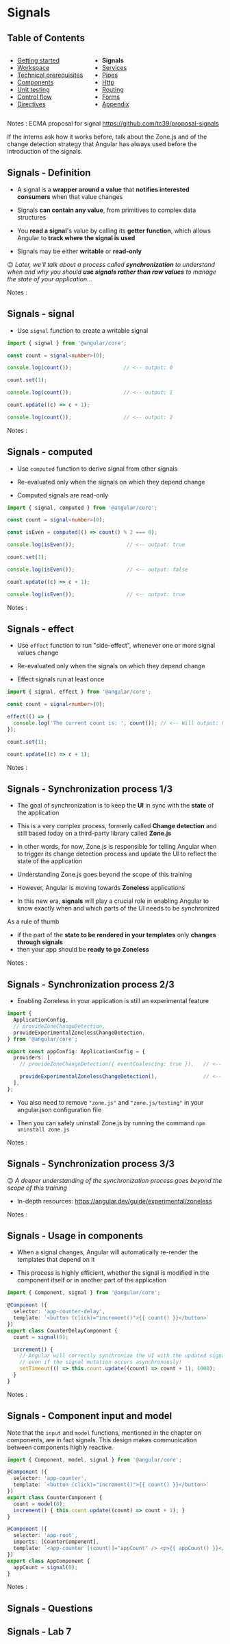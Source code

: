 # Signals

<!-- .slide: class="page-title" -->



## Table of Contents

<div class="columns">
<div class="column-50">

- [Getting started](#/1)
- [Workspace](#/2)
- [Technical prerequisites](#/3)
- [Components](#/4)
- [Unit testing](#/5)
- [Control flow](#/6)
- [Directives](#/7)

</div>
<div class="column-50">

- **Signals**
- [Services](#/9)
- [Pipes](#/10)
- [Http](#/11)
- [Routing](#/12)
- [Forms](#/13)
- [Appendix](#/14)

</div>
</div>

Notes :
ECMA proposal for signal
https://github.com/tc39/proposal-signals

If the interns ask how it works before, talk about the Zone.js and of the change detection strategy that Angular has 
always used before the introduction of the signals.



## Signals - Definition

- A signal is a **wrapper around a value** that **notifies interested consumers** when that value changes

- Signals **can contain any value**, from primitives to complex data structures

- You **read a signal**'s value by calling its **getter function**, which allows Angular to **track where the signal is used**

- Signals may be either **writable** or **read-only**

😉 *Later, we'll talk about a process called **synchronization** to understand when and why you should **use signals rather than raw values** to manage the state of your application...*

Notes :



## Signals - signal

- Use `signal` function to create a writable signal

```ts
import { signal } from '@angular/core';

const count = signal<number>(0);

console.log(count());                 // <-- output: 0

count.set(1);

console.log(count());                 // <-- output: 1

count.update((c) => c + 1);

console.log(count());                 // <-- output: 2
```

Notes :



## Signals - computed

- Use `computed` function to derive signal from other signals

- Re-evaluated only when the signals on which they depend change

- Computed signals are read-only

```ts
import { signal, computed } from '@angular/core';

const count = signal<number>(0);

const isEven = computed(() => count() % 2 === 0);

console.log(isEven());                 // <-- output: true

count.set(1);

console.log(isEven());                 // <-- output: false

count.update((c) => c + 1);

console.log(isEven());                 // <-- output: true
```

Notes :



## Signals - effect

- Use `effect` function to run "side-effect", whenever one or more signal values change

- Re-evaluated only when the signals on which they depend change

- Effect signals run at least once

```ts
import { signal, effect } from '@angular/core';

const count = signal<number>(0);

effect(() => {
  console.log('The current count is: ', count()); // <-- Will output: 0, 1, 2
});

count.set(1);

count.update((c) => c + 1);
```

Notes :



## Signals - Synchronization process 1/3

- The goal of synchronization is to keep the **UI** in sync with the **state** of the application

- This is a very complex process, formerly called **Change detection** and still based today on a third-party library called **Zone.js**

- In other words, for now, Zone.js is responsible for telling Angular when to trigger its change detection process and update the UI to reflect the state of the application

- Understanding Zone.js goes beyond the scope of this training

- However, Angular is moving towards **Zoneless** applications

- In this new era, **signals** will play a crucial role in enabling Angular to know exactly when and which parts of the UI needs to be synchronized

As a rule of thumb
  - if the part of the **state to be rendered in your templates** only **changes through signals**
  - then your app should be **ready to go Zoneless**

Notes :



## Signals - Synchronization process 2/3

- Enabling Zoneless in your application is still an experimental feature

```ts
import {
  ApplicationConfig,
  // provideZoneChangeDetection,
  provideExperimentalZonelessChangeDetection,
} from '@angular/core';

export const appConfig: ApplicationConfig = {
  providers: [
    // provideZoneChangeDetection({ eventCoalescing: true }),   // <-- Default

    provideExperimentalZonelessChangeDetection(),               // <-- Zoneless
  ],
};
```

- You also need to remove `"zone.js"` and `"zone.js/testing"` in your angular.json configuration file

- Then you can safely uninstall Zone.js by running the command `npm uninstall zone.js`

Notes :



## Signals - Synchronization process 3/3

😉 *A deeper understanding of the synchronization process goes beyond the scope of this training*

- In-depth resources: https://angular.dev/guide/experimental/zoneless

Notes :



## Signals - Usage in components

- When a signal changes, Angular will automatically re-render the templates that depend on it

- This process is highly efficient, whether the signal is modified in the component itself or in another part of the application

```ts
import { Component, signal } from '@angular/core';

@Component ({
  selector: 'app-counter-delay',
  template: `<button (click)="increment()">{{ count() }}</button>`
})
export class CounterDelayComponent {
  count = signal(0);

  increment() {
    // Angular will correctly synchronize the UI with the updated signal value,
    // even if the signal mutation occurs asynchronously!
    setTimeout(() => this.count.update((count) => count + 1), 1000);
  }
}
```

Notes :



## Signals - Component input and model

Note that the `input` and `model` functions, mentioned in the chapter on components, are in fact signals.
This design makes communication between components highly reactive.

```ts
import { Component, model, signal } from '@angular/core';

@Component ({
  selector: 'app-counter',
  template: `<button (click)="increment()">{{ count() }}</button>`
})
export class CounterComponent {
  count = model(0);
  increment() { this.count.update((count) => count + 1); }
}

@Component ({
  selector: 'app-root',
  imports: [CounterComponent],
  template: `<app-counter [(count)]="appCount" /> <p>{{ appCount() }}</p>`
})
export class AppComponent {
  appCount = signal(0);
}
```

Notes :



## Signals - Questions
<!-- .slide: data-background-image="./resources/background-questions.svg" data-background-size="45%" -->



## Signals - Lab 7
<!-- .slide: data-background-image="./resources/background-lab.svg" data-background-size="45%" -->
